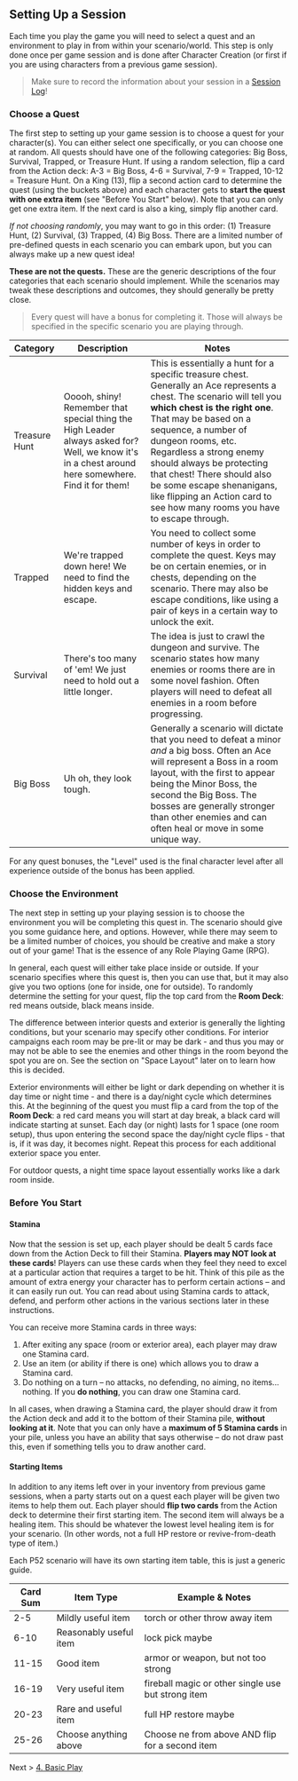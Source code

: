 ## Setting Up a Session

Each time you play the game you will need to select a quest and an environment to play in from within your scenario/world. This step is only done once per game session and is done after Character Creation (or first if you are using characters from a previous game session).

> Make sure to record the information about your session in a [Session Log](guides/P52-session-log.pdf)!

### Choose a Quest

The first step to setting up your game session is to choose a quest for your character(s). You can either select one specifically, or you can choose one at random. All quests should have one of the following categories: Big Boss, Survival, Trapped, or Treasure Hunt. If using a random selection, flip a card from the Action deck: A-3 = Big Boss, 4-6 = Survival, 7-9 = Trapped, 10-12 = Treasure Hunt. On a King (13), flip a second action card to determine the quest (using the buckets above) and each character gets to **start the quest with one extra item** (see "Before You Start" below). Note that you can only get one extra item. If the next card is also a king, simply flip another card.

_If not choosing randomly_, you may want to go in this order: (1) Treasure Hunt, (2) Survival, (3) Trapped, (4) Big Boss. There are a limited number of pre-defined quests in each scenario you can embark upon, but you can always make up a new quest idea!

**These are not the quests.** These are the generic descriptions of the four categories that each scenario should implement. While the scenarios may tweak these descriptions and outcomes, they should generally be pretty close.

> Every quest will have a bonus for completing it. Those will always be specified in the specific scenario you are playing through.

| Category      | Description   | Notes |
| ------------- | ------------- | ----- |
| Treasure Hunt | Ooooh, shiny! Remember that special thing the High Leader always asked for? Well, we know it's in a chest around here somewhere. Find it for them! | This is essentially a hunt for a specific treasure chest. Generally an Ace represents a chest. The scenario will tell you **which chest is the right one**. That may be based on a sequence, a number of dungeon rooms, etc. Regardless a strong enemy should always be protecting that chest! There should also be some escape shenanigans, like flipping an Action card to see how many rooms you have to escape through. |
| Trapped       | We're trapped down here! We need to find the hidden keys and escape. | You need to collect some number of keys in order to complete the quest. Keys may be on certain enemies, or in chests, depending on the scenario. There may also be escape conditions, like using a pair of keys in a certain way to unlock the exit. |
| Survival      | There's too many of 'em! We just need to hold out a little longer. | The idea is just to crawl the dungeon and survive. The scenario states how many enemies or rooms there are in some novel fashion. Often players will need to defeat all enemies in a room before progressing. |
| Big Boss      | Uh oh, they look tough. | Generally a scenario will dictate that you need to defeat a minor _and_ a big boss. Often an Ace will represent a Boss in a room layout, with the first to appear being the Minor Boss, the second the Big Boss. The bosses are generally stronger than other enemies and can often heal or move in some unique way. |

For any quest bonuses, the "Level" used is the final character level after all experience outside of the bonus has been applied.

### Choose the Environment

The next step in setting up your playing session is to choose the environment you will be completing this quest in. The scenario should give you some guidance here, and options. However, while there may seem to be a limited number of choices, you should be creative and make a story out of your game! That is the essence of any Role Playing Game (RPG).

In general, each quest will either take place inside or outside. If your scenario specifies where this quest is, then you can use that, but it may also give you two options (one for inside, one for outside). To randomly determine the setting for your quest, flip the top card from the **Room Deck**: red means outside, black means inside.

The difference between interior quests and exterior is generally the lighting conditions, but your scenario may specify other conditions. For interior campaigns each room may be pre-lit or may be dark - and thus you may or may not be able to see the enemies and other things in the room beyond the spot you are on. See the section on "Space Layout" later on to learn how this is decided.

Exterior environments will either be light or dark depending on whether it is day time or night time - and there is a day/night cycle which determines this. At the beginning of the quest you must flip a card from the top of the **Room Deck**: a red card means you will start at day break, a black card will indicate starting at sunset. Each day (or night) lasts for 1 space (one room setup), thus upon entering the second space the day/night cycle flips - that is, if it was day, it becomes night. Repeat this process for each additional exterior space you enter.

For outdoor quests, a night time space layout essentially works like a dark room inside.

### Before You Start

#### Stamina

Now that the session is set up, each player should be dealt 5 cards face down from the Action Deck to fill their Stamina. **Players may NOT look at these cards**! Players can use these cards when they feel they need to excel at a particular action that requires a target to be hit. Think of this pile as the amount of extra energy your character has to perform certain actions – and it can easily run out. You can read about using Stamina cards to attack, defend, and perform other actions in the various sections later in these instructions.

You can receive more Stamina cards in three ways:

1. After exiting any space (room or exterior area), each player may draw one Stamina card.
2. Use an item (or ability if there is one) which allows you to draw a Stamina card.
3. Do nothing on a turn – no attacks, no defending, no aiming, no items... nothing. If you **do nothing**, you can draw one Stamina card.

In all cases, when drawing a Stamina card, the player should draw it from the Action deck and add it to the bottom of their Stamina pile, **without looking at it**. Note that you can only have a **maximum of 5 Stamina cards** in your pile, unless you have an ability that says otherwise – do not draw past this, even if something tells you to draw another card.

#### Starting Items

In addition to any items left over in your inventory from previous game sessions, when a party starts out on a quest each player will be given two items to help them out. Each player should **flip two cards** from the Action deck to determine their first starting item. The second item will always be a healing item. This should be whatever the lowest level healing item is for your scenario. (In other words, not a full HP restore or revive-from-death type of item.)

Each P52 scenario will have its own starting item table, this is just a generic guide.

| Card Sum | Item Type | Example & Notes |
| -------- | --------- | ------- |
| 2-5      | Mildly useful item | torch or other throw away item |
| 6-10     | Reasonably useful item | lock pick maybe |
| 11-15    | Good item | armor or weapon, but not too strong |
| 16-19    | Very useful item | fireball magic or other single use but strong item |
| 20-23    | Rare and useful item | full HP restore maybe |
| 25-26    | Choose anything above | Choose ne from above AND flip for a second item |

Next > [4. Basic Play](04_basic_play.md)
